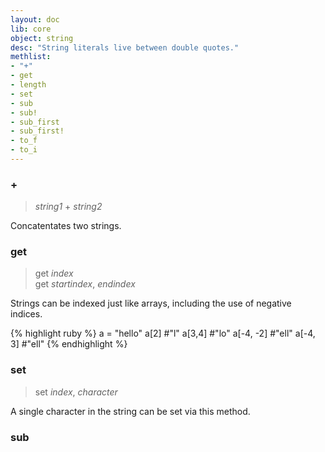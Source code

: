 ```yaml
---
layout: doc
lib: core
object: string
desc: "String literals live between double quotes."
methlist:
- "+"
- get
- length
- set
- sub
- sub!
- sub_first
- sub_first!
- to_f
- to_i
---
```


### \+
> _string1_ \+ _string2_

Concatentates two strings.

### get
> get _index_  
> get _startindex_, _endindex_

Strings can be indexed just like arrays, including the use of negative indices.

{% highlight ruby %}
a = "hello"
a[2]       #"l"
a[3,4]     #"lo"
a[-4, -2]  #"ell"
a[-4, 3]   #"ell"
{% endhighlight %}

### set
> set _index_, _character_

A single character in the string can be set via this method.

### sub
>
